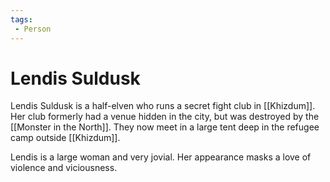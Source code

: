 ```yaml
---
tags:
 - Person
---
```


# Lendis Suldusk 

Lendis Suldusk is a half-elven who runs a secret fight club in [[Khizdum]]. Her club formerly had a venue hidden in the city, but was destroyed by the [[Monster in the North]]. They now meet in a large tent deep in the refugee camp outside [[Khizdum]]. 

Lendis is a large woman and very jovial. Her appearance masks a love of violence and viciousness.